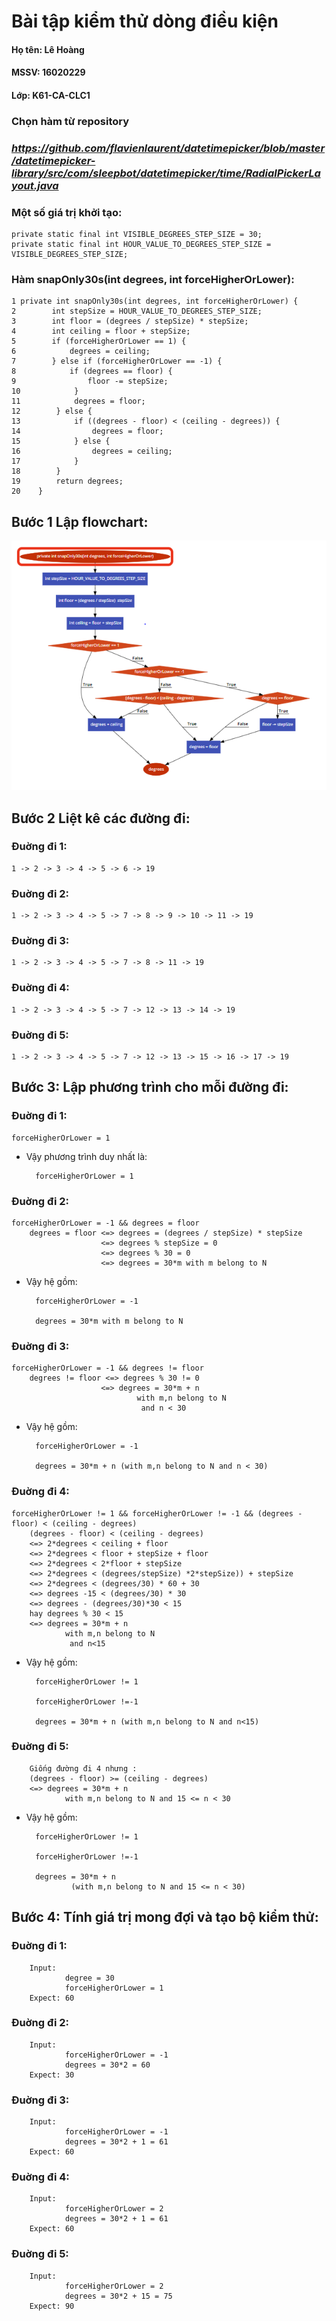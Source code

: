 # Bài tập kiểm thử dòng điều kiện

#### Họ tên: Lê Hoàng
#### MSSV: 16020229
#### Lớp: K61-CA-CLC1
### **Chọn hàm từ repository**
### ***https://github.com/flavienlaurent/datetimepicker/blob/master/datetimepicker-library/src/com/sleepbot/datetimepicker/time/RadialPickerLayout.java***
### **Một số giá trị khởi tạo:** #
```
private static final int VISIBLE_DEGREES_STEP_SIZE = 30;
private static final int HOUR_VALUE_TO_DEGREES_STEP_SIZE = VISIBLE_DEGREES_STEP_SIZE;
```

### **Hàm snapOnly30s(int degrees, int forceHigherOrLower)**: #
```
1 private int snapOnly30s(int degrees, int forceHigherOrLower) {
2        int stepSize = HOUR_VALUE_TO_DEGREES_STEP_SIZE;
3        int floor = (degrees / stepSize) * stepSize;
4        int ceiling = floor + stepSize;
5        if (forceHigherOrLower == 1) {
6            degrees = ceiling;
7        } else if (forceHigherOrLower == -1) {
8            if (degrees == floor) {
9                floor -= stepSize;
10            }
11            degrees = floor;
12        } else {
13            if ((degrees - floor) < (ceiling - degrees)) {
14                degrees = floor;
15            } else {
16                degrees = ceiling;
17            }
18        }
19        return degrees;
20    }
```
## Bước 1 Lập flowchart:
![](flowchart_.png)
## Bước 2 Liệt kê các đường đi:
### Đuờng đi 1: 
    1 -> 2 -> 3 -> 4 -> 5 -> 6 -> 19
### Đuờng đi 2: 
    1 -> 2 -> 3 -> 4 -> 5 -> 7 -> 8 -> 9 -> 10 -> 11 -> 19
### Đuờng đi 3: 
    1 -> 2 -> 3 -> 4 -> 5 -> 7 -> 8 -> 11 -> 19
### Đuờng đi 4: 
    1 -> 2 -> 3 -> 4 -> 5 -> 7 -> 12 -> 13 -> 14 -> 19
### Đuờng đi 5:
    1 -> 2 -> 3 -> 4 -> 5 -> 7 -> 12 -> 13 -> 15 -> 16 -> 17 -> 19

## Bước 3: Lập phương trình cho mỗi đường đi:
### Đuờng đi 1:
    forceHigherOrLower = 1

- Vậy phương trình duy nhất là: 

        forceHigherOrLower = 1
### Đuờng đi 2: 
    forceHigherOrLower = -1 && degrees = floor
        degrees = floor <=> degrees = (degrees / stepSize) * stepSize
                        <=> degrees % stepSize = 0 
                        <=> degrees % 30 = 0
                        <=> degrees = 30*m with m belong to N

- Vậy hệ gồm:
        
        forceHigherOrLower = -1
        
        degrees = 30*m with m belong to N
### Đuờng đi 3:
    forceHigherOrLower = -1 && degrees != floor
        degrees != floor <=> degrees % 30 != 0
                        <=> degrees = 30*m + n 
                                with m,n belong to N
                                 and n < 30
- Vậy hệ gồm:

        forceHigherOrLower = -1 
       
        degrees = 30*m + n (with m,n belong to N and n < 30)
### Đuờng đi 4:
    forceHigherOrLower != 1 && forceHigherOrLower != -1 && (degrees - floor) < (ceiling - degrees)
        (degrees - floor) < (ceiling - degrees)
        <=> 2*degrees < ceiling + floor
        <=> 2*degrees < floor + stepSize + floor
        <=> 2*degrees < 2*floor + stepSize
        <=> 2*degrees < (degrees/stepSize) *2*stepSize)) + stepSize
        <=> 2*degrees < (degrees/30) * 60 + 30
        <=> degrees -15 < (degrees/30) * 30
        <=> degrees - (degrees/30)*30 < 15
        hay degrees % 30 < 15
        <=> degrees = 30*m + n 
                with m,n belong to N
                 and n<15
        
- Vậy hệ gồm:

        forceHigherOrLower != 1
        
        forceHigherOrLower !=-1
        
        degrees = 30*m + n (with m,n belong to N and n<15)
### Đuờng đi 5: 
        Giống đường đi 4 nhưng :
        (degrees - floor) >= (ceiling - degrees)
        <=> degrees = 30*m + n 
                with m,n belong to N and 15 <= n < 30

- Vậy hệ gồm:
        
        forceHigherOrLower != 1
        
        forceHigherOrLower !=-1
        
        degrees = 30*m + n 
                (with m,n belong to N and 15 <= n < 30)
## Bước 4: Tính giá trị mong đợi và tạo bộ kiểm thử:
### Đuờng đi 1:
        Input:
                degree = 30
                forceHigherOrLower = 1
        Expect: 60
### Đuờng đi 2:
        Input:
                forceHigherOrLower = -1 
                degrees = 30*2 = 60       
        Expect: 30
### Đuờng đi 3:
        Input:
                forceHigherOrLower = -1
                degrees = 30*2 + 1 = 61       
        Expect: 60
### Đuờng đi 4:
        Input:
                forceHigherOrLower = 2
                degrees = 30*2 + 1 = 61       
        Expect: 60
### Đuờng đi 5:
        Input:
                forceHigherOrLower = 2
                degrees = 30*2 + 15 = 75      
        Expect: 90



